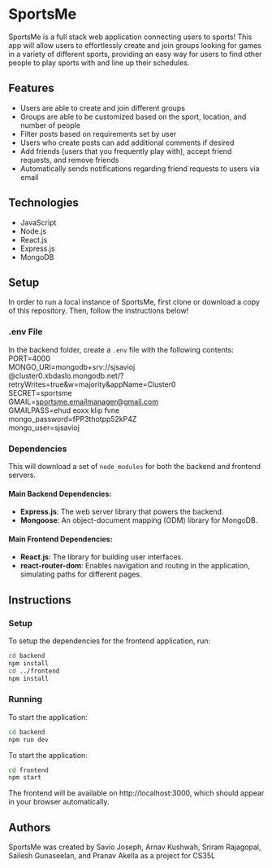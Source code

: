 # SportsMe

SportsMe is a full stack web application connecting users to sports! This app will allow users to effortlessly create and join groups looking for games in a variety of different sports, providing an easy way for users to find other people to play sports with and line up their schedules.

## Features

- Users are able to create and join different groups  
- Groups are able to be customized based on the sport, location, and number of people  
- Filter posts based on requirements set by user  
- Users who create posts can add additional comments if desired  
- Add friends (users that you frequently play with), accept friend requests, and remove friends    
- Automatically sends notifications regarding friend requests to users via email  

## Technologies

- JavaScript
- Node.js
- React.js
- Express.js
- MongoDB

## Setup

In order to run a local instance of SportsMe, first clone or download a copy of this repository. Then, follow the instructions below!

### .env File

In the backend folder, create a `.env` file with the following contents:  
PORT=4000  
MONGO_URI=mongodb+srv://sjsavioj  
@cluster0.xbdaslo.mongodb.net/?retryWrites=true&w=majority&appName=Cluster0  
SECRET=sportsme  
GMAIL=sportsme.emailmanager@gmail.com  
GMAILPASS=ehud eoxx klip fvne  
mongo_password=fPP3thotpp52kP4Z  
mongo_user=sjsavioj  


### Dependencies

This will download a set of `node_modules` for both the backend and frontend servers.

#### Main Backend Dependencies:

- **Express.js**: The web server library that powers the backend.
- **Mongoose**: An object-document mapping (ODM) library for MongoDB.

#### Main Frontend Dependencies:

- **React.js**: The library for building user interfaces.
- **react-router-dom**: Enables navigation and routing in the application, simulating paths for different pages.

## Instructions

### Setup

To setup the dependencies for the frontend application, run:

```bash
cd backend
npm install
cd ../frontend
npm install
```
### Running  
To start the application:

```bash
cd backend
npm run dev
```
To start the application:  
```bash
cd frontend
npm start
```
The frontend will be available on http://localhost:3000, which should appear in your browser automatically.  

## Authors  
SportsMe was created by Savio Joseph, Arnav Kushwah, Sriram Rajagopal, Sailesh Gunaseelan, and Pranav Akella as a project for CS35L  


